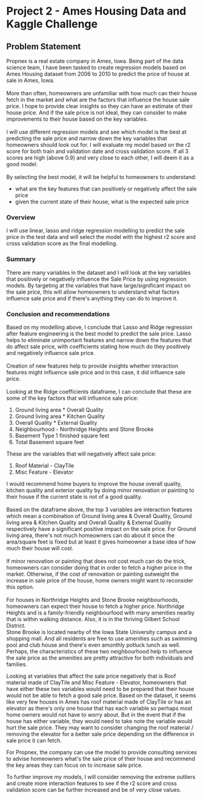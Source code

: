 # Project 2 - Ames Housing Data and Kaggle Challenge

## Problem Statement
Propnex is a real estate company in Ames, Iowa. Being part of the data science team, I have been tasked to create regression models based on Ames Housing dataset from 2006 to 2010 to predict the price of house at sale in Ames, Iowa. <br><br>
More than often, homeowners are unfamiliar with how much can their house fetch in the market and what are the factors that influence the house sale price. I hope to provide clear insights so they can have an estimate of their house price. And if the sale price is not ideal, they can consider to make improvements to their house based on the key variables.<br><br>
I will use different regression models and see which model is the best at predicting the sale price and narrow down the key variables that homeowners should look out for. I will evaluate my model based on the r2 score for both train and validation date and cross validation score. If all 3 scores are high (above 0.9) and very close to each other, I will deem it as a good model.<br><br>
By selecting the best model, it will be helpful to homeowners to understand:
- what are the key features that can positively or negatively affect the sale price
- given the current state of their house, what is the expected sale price


### Overview
I will use linear, lasso and ridge regression modelling to predict the sale price in the test data and will select the model with the highest r2 score and cross validation score as the final modelling.<br>


### Summary
There are many variables in the dataset and I will look at the key variables that positively or negatively influence the Sale Price by using regression models. By targeting at the variables that have large/significant impact on the sale price, this will allow homeowners to understand what factors influence sale price and if there's anything they can do to improve it.
<br>


### Conclusion and recommendations
Based on my modelling above, I conclude that Lasso and Ridge regression after feature engineering is the best model to predict the sale price. 
Lasso helps to eliminate unimportant features and narrow down the features that do affect sale price, with coefficients stating how much do they positively and negatively influence sale price. <br><br>
Creation of new features help to provide insights whether interaction features might influence sale price and in this case, it did influence sale price. <br><br>
Looking at the Ridge coefficients dataframe, I can conclude that these are some of the key factors that will influence sale price:
1. Ground living area * Overall Quality
2. Ground living area * Kitchen Quality
3. Overall Quality * External Quality
4. Neighbourhood - Northridge Heights and Stone Brooke
5. Basement Type 1 finished square feet
6. Total Basement square feet

These are the variables that will negatively affect sale price:
1. Roof Material - ClayTile
2. Misc Feature - Elevator

I would recommend home buyers to improve the house overall quality, kitchen quality and exterior quality by doing minor renovation or painting to their house if the current state is not of a good quality. <br><br>
Based on the dataframe above, the top 3 variables are interaction features which mean a combination of Ground living area & Overall Quality, Ground living area & Kitchen Quality and Overall Quality & External Quality respectively have a significant positive impact on the sale price. For Ground living area, there's not much homeowners can do about it since the area/square feet is fixed but at least it gives homeowner a base idea of how much their house will cost. <br><br>
If minor renovation or painting that does not cost much can do the trick, homeowners can consider doing that in order to fetch a higher price in the market. Otherwise, if the cost of renovation or painting outweight the increase in sale price of the house, home owners might want to reconsider this option.<br><br>
For houses in Northridge Heights and Stone Brooke neighbourhoods, homeowners can expect their house to fetch a higher price. 
Northridge Heights and is a family-friendly neighbourfood with many amenities nearby that is within walking distance. Also, it is in the thriving Gilbert School District.<br>
Stone Brooke is located nearby of the Iowa State University campus and a shopping mall. And all residents are free to use amenities such as swimming pool and club house and there's even amonthly potluck lunch as well. 
Perhaps, the characteristics of these two neighbourhood help to influence the sale price as the amenities are pretty attractive for both individuals and families.

Looking at variables that affect the sale price negatively that is Roof material made of ClayTile and Misc Feature - Elevator, homeowners that have either these two variables would need to be prepared that their house would not be able to fetch a good sale price. Based on the dataset, it seems like very few houses in Ames has roof material made of ClayTile or has an elevator as there's only one house that has each variable so perhaps most home owners would not have to worry about. But in the event that if the house has either variable, they would need to take note the variable would hurt the sale price. They may want to consider changing the roof material / removing the elevator for a better sale price depending on the difference in sale price it can fetch.

For Propnex, the company can use the model to provide consulting services to advise homeowners what's the sale price of their house and recommend the key areas they can focus on to increase sale price. 

To further improve my models, I will consider removing the extreme outliers and create more interaction features to see if the r2 score and cross validation score can be further increased and be of very close values. 


